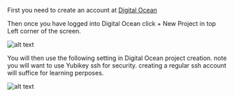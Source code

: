 First you need to create an account at [Digital Ocean](https://www.digitalocean.com/ "Digital Ocean's Homepage")   

Then once you have logged into Digital Ocean click + New Project in top Left corner of the screen.

![alt text](https://github.com/vipertooth/Notes/blob/master/digitalocean/create_project.png)   


You will then use the following setting in Digital Ocean project creation. note you will want to use Yubikey ssh for security.  creating a regular ssh account will suffice for learning perposes. 

![alt text](https://github.com/vipertooth/Notes/blob/master/digitalocean/setup_project.png)
